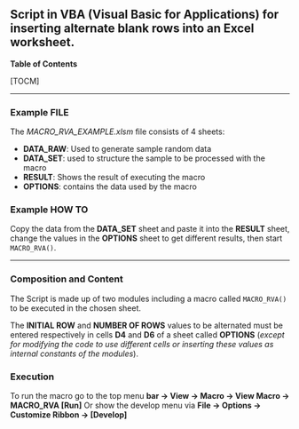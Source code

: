 ## Script in VBA (Visual Basic for Applications) for inserting alternate blank rows into an Excel worksheet.

**Table of Contents**

[TOCM]

------------
### Example FILE

The *MACRO_RVA_EXAMPLE.xlsm* file consists of 4 sheets:
- **DATA_RAW**: Used to generate sample random data
- **DATA_SET**: used to structure the sample to be processed with the macro
- **RESULT**: Shows the result of executing the macro
- **OPTIONS**: contains the data used by the macro

### Example HOW TO
Copy the data from the **DATA_SET** sheet and paste it into the **RESULT** sheet, change the values in the **OPTIONS** sheet to get different results, then start `MACRO_RVA()`.

------------
### Composition and Content

The Script is made up of two modules including a macro called `MACRO_RVA()` to be executed in the chosen sheet.

The **INITIAL ROW** and **NUMBER OF ROWS** values to be alternated must be entered respectively in cells **D4** and **D6** of a sheet called **OPTIONS**
(*except for modifying the code to use different cells or inserting these values as internal constants of the modules*).

### Execution

To run the macro go to the top menu **bar -> View -> Macro -> View Macro -> MACRO_RVA [Run]**
Or show the develop menu via **File -> Options -> Customize Ribbon -> [Develop]**

